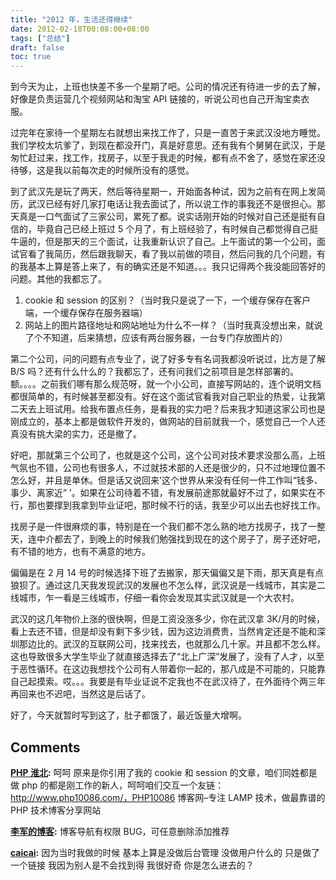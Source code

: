 ```yaml
---
title: "2012 年，生活还得继续"
date: 2012-02-18T00:08:00+08:00
tags: ["总结"] 
draft: false
toc: true
---
```


到今天为止，上班也快差不多一个星期了吧。公司的情况还有待进一步的去了解，好像是负责运营几个视频网站和淘宝 API 链接的，听说公司也自己开淘宝卖衣服。

过完年在家待一个星期左右就想出来找工作了，只是一直苦于来武汉没地方睡觉。我们学校太坑爹了，到现在都没开门，真是好意思。还有我有个舅舅在武汉，于是匆忙赶过来，找工作，找房子，以至于我走的时候，都有点不舍了，感觉在家还没待够，这是我以前每次走的时候所没有的感觉。

到了武汉先是玩了两天，然后等待星期一，开始面各种试，因为之前有在网上发简历，武汉已经有好几家打电话让我去面试了，所以说工作的事我还不是很担心。那天真是一口气面试了三家公司，累死了都。说实话刚开始的时候对自己还是挺有自信的，毕竟自己已经上班过 5 个月了，有上班经验了，有时候自己都觉得自己挺牛逼的，但是那天的三个面试，让我重新认识了自己。上午面试的第一个公司，面试官看了我简历，然后跟我聊天，看了我以前做的项目，然后问我的几个问题，有的我基本上算是答上来了，有的确实还是不知道。。。我只记得两个我没能回答好的问题。其他的我都忘了。

1. cookie 和 session 的区别？（当时我只是说了一下，一个缓存保存在客户端，一个缓存保存在服务器端）
2. 网站上的图片路径地址和网站地址为什么不一样？（当时我真没想出来，就说了个不知道，后来猜想，应该有两台服务器，一台专门存放图片的）

第二个公司，问的问题有点专业了，说了好多专有名词我都没听说过，比方是了解 B/S 吗？还有什么什么的？我都忘了，还有问我们之前项目是怎样部署的。额。。。。之前我们哪有那么规范呀，就一个小公司，直接写网站的，连个说明文档都很简单的，有时候甚至都没有。好在这个面试官看我对自己职业的热爱，让我第二天去上班试用。给我布置点任务，是看我的实力吧？后来我才知道这家公司也是刚成立的，基本上都是做软件开发的，做网站的目前就我一个，感觉自己一个人还真没有挑大梁的实力，还是撤了。

好吧，那就第三个公司了，也就是这个公司，这个公司对技术要求没那么高，上班气氛也不错，公司也有很多人，不过就技术部的人还是很少的，只不过地理位置不怎么好，并且是单休。但是话又说回来‘这个世界从来没有任何一件工作叫“钱多、事少、离家近” ’。如果在公司待着不错，有发展前途那就最好不过了，如果实在不行，那也要撑到我拿到毕业证吧，那时候不行的话，我至少可以出去也好找工作。

找房子是一件很麻烦的事，特别是在一个我们都不怎么熟的地方找房子，找了一整天，连中介都去了，到晚上的时候我们勉强找到现在的这个房子了，房子还好吧，有不错的地方，也有不满意的地方。

偏偏是在 2 月 14 号的时候选择下班了去搬家，那天偏偏又是下雨，那天真是有点狼狈了。通过这几天我发现武汉的发展也不怎么样，武汉说是一线城市，其实是二线城市，乍一看是三线城市，仔细一看你会发现其实武汉就是一个大农村。

武汉的这几年物价上涨的很快啊，但是工资没涨多少，你在武汉拿 3K/月的时候，看上去还不错，但是却没有剩下多少钱，因为这边消费贵，当然肯定还是不能和深圳那边比的。武汉的互联网公司，找来找去，也就那么几十家。并且都不怎么样。这也导致很多大学生毕业了就直接选择去了“北上广深”发展了，没有了人才，以至于恶性循环。在这边我想找个公司有人带着你一起的，那八成是不可能的，只能靠自己起摸索。哎。。。我要是有毕业证说不定我也不在武汉待了，在外面待个两三年再回来也不迟吧，当然这是后话了。

好了，今天就暂时写到这了，肚子都饿了，最近饭量大增啊。

## Comments

**[PHP 淮北](#74 "2012-02-18 11:51:59"):** 呵呵 原来是你引用了我的 cookie 和 session 的文章，咱们同姓都是做 php 的都是刚工作的新人，呵呵咱们交互一个友链：http://www.php10086.com/，PHP10086 博客网–专注 LAMP 技术，做最靠谱的 PHP 技术博客分享网站

**[李军的博客](#75 "2012-02-22 12:19:18"):** 博客导航有权限 BUG，可任意删除添加推荐

**[caicai](#77 "2012-02-22 12:56:28"):** 因为当时我做的时候 基本上算是没做后台管理 没做用户什么的 只是做了一个链接 我因为别人是不会找到得 我很好奇 你是怎么进去的？

